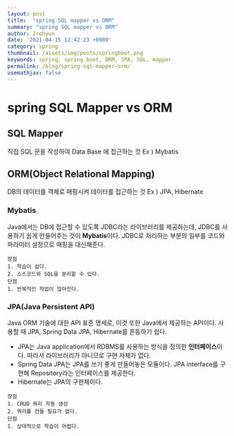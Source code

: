 ```yaml
---
layout: post
title:  "spring SQL mapper vs ORM"
summary: "spring SQL mapper vs ORM"
author: 2rohyun
date: '2021-04-15 12:42:23 +0900'
category: spring
thumbnail: /assets/img/posts/springboot.png
keywords: spring, spring boot, ORM, JPA, SQL, mapper
permalink: /blog/spring-sql-mapper-orm/
usemathjax: false
---
```

# spring SQL Mapper vs ORM

## SQL Mapper

직접 SQL 문을 작성하여 Data Base 에 접근하는 것
Ex ) Mybatis

## ORM(Object Relational Mapping)

DB의 데이터를 객체로 매핑시켜 데이터를 접근하는 것
Ex ) JPA, Hibernate

### Mybatis

Java에서는 DB에 접근할 수 있도록 JDBC라는 라이브러리를 제공하는데, JDBC를 사용하기 쉽게 만들어주는 것이 **Mybatis**이다. JDBC로 처리하는 부분의 일부를 코드와 파라미터 설정으로 매핑을 대신해준다.
```
장점
1. 학습이 쉽다.
2. 소스코드와 SQL을 분리할 수 있다.
단점
1. 반복적인 작업이 많아진다.
```

### JPA(Java Persistent API)

Java ORM 기술에 대한 API 표준 명세로, 이것 또한 Java에서 제공하는 API이다.
사용할 때 JPA, Spring Data JPA, Hibernate를 혼동하기 쉽다.
* JPA는 Java application에서 RDBMS를 사용하는 방식을 정의한 **인터페이스**이다. 따라서 라이브러리가 아니므로 구현 자체가 없다.
* Spring Data JPA는 JPA를 쓰기 좋게 만들어놓은 모듈이다. JPA interface를 구현해 Repository라는 인터페이스를 제공한다.
* Hibernate는 JPA의 구현체이다.
```
장점
1. CRUD 쿼리 자동 생성
2. 쿼리를 건들 필요가 없다.
단점
1. 상대적으로 학습이 어렵다.
```






